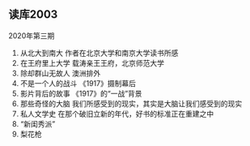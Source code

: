 ## 读库2003
2020年第三期

1. 从北大到南大
  作者在北京大学和南京大学读书所感
2. 在王府里上大学
  载涛亲王王府，北京师范大学
3. 除却群山无故人
  澳洲排外
4. 不是一个人的战斗
  《1917》摄制幕后
5. 影片背后的故事
  《1917》的“一战”背景
6. 那些奇怪的大脑
   我们所感受到的现实，其实是大脑让我们感受到的现实
7. 私人文学史
   在那个破旧立新的年代，好书的标准正在重建之中
8. “新闺秀派”
9. 梨花枪

